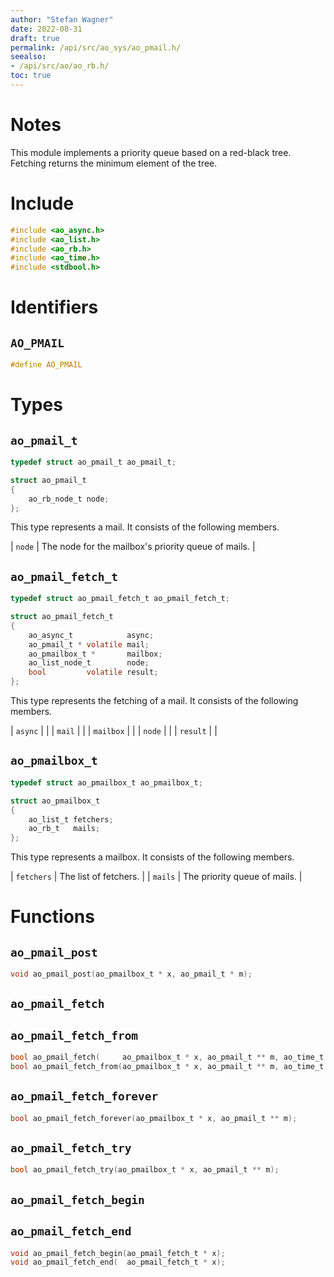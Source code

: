 ```yaml
---
author: "Stefan Wagner"
date: 2022-08-31
draft: true
permalink: /api/src/ao_sys/ao_pmail.h/
seealso:
- /api/src/ao/ao_rb.h/
toc: true
---
```


# Notes

This module implements a priority queue based on a red-black tree. Fetching returns the minimum element of the tree.

# Include

```c
#include <ao_async.h>
#include <ao_list.h>
#include <ao_rb.h>
#include <ao_time.h>
#include <stdbool.h>
```

# Identifiers

## `AO_PMAIL`

```c
#define AO_PMAIL
```

# Types

## `ao_pmail_t`

```c
typedef struct ao_pmail_t ao_pmail_t;
```

```c
struct ao_pmail_t
{
    ao_rb_node_t node;
};
```

This type represents a mail. It consists of the following members.

| `node` | The node for the mailbox's priority queue of mails. |

## `ao_pmail_fetch_t`

```c
typedef struct ao_pmail_fetch_t ao_pmail_fetch_t;
```

```c
struct ao_pmail_fetch_t
{
    ao_async_t            async;
    ao_pmail_t * volatile mail;
    ao_pmailbox_t *       mailbox;
    ao_list_node_t        node;
    bool         volatile result;
};
```

This type represents the fetching of a mail. It consists of the following members.

| `async` | |
| `mail` | |
| `mailbox` | |
| `node` | |
| `result` | |

## `ao_pmailbox_t`

```c
typedef struct ao_pmailbox_t ao_pmailbox_t;
```

```c
struct ao_pmailbox_t
{
    ao_list_t fetchers;
    ao_rb_t   mails;
};
```

This type represents a mailbox. It consists of the following members.

| `fetchers` | The list of fetchers. |
| `mails` | The priority queue of mails. |

# Functions

## `ao_pmail_post`

```c
void ao_pmail_post(ao_pmailbox_t * x, ao_pmail_t * m);
```

## `ao_pmail_fetch`
## `ao_pmail_fetch_from`

```c
bool ao_pmail_fetch(     ao_pmailbox_t * x, ao_pmail_t ** m, ao_time_t timeout);
bool ao_pmail_fetch_from(ao_pmailbox_t * x, ao_pmail_t ** m, ao_time_t timeout, ao_time_t beginning);
```

## `ao_pmail_fetch_forever`

```c
bool ao_pmail_fetch_forever(ao_pmailbox_t * x, ao_pmail_t ** m);
```

## `ao_pmail_fetch_try`

```c
bool ao_pmail_fetch_try(ao_pmailbox_t * x, ao_pmail_t ** m);
```

## `ao_pmail_fetch_begin`
## `ao_pmail_fetch_end`

```c
void ao_pmail_fetch_begin(ao_pmail_fetch_t * x);
void ao_pmail_fetch_end(  ao_pmail_fetch_t * x);
```
